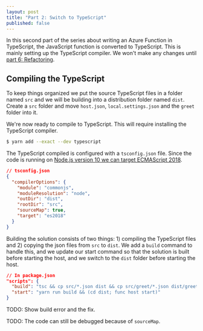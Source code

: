```yaml
---
layout: post
title: "Part 2: Switch to TypeScript"
published: false
---
```


In this second part of the series about writing an Azure Function in TypeScript, the JavaScript function is converted to TypeScript. This is mainly setting up the TypeScript compiler. We won't make any changes until [part 6: Refactoring](/blog/2019).

## Compiling the TypeScript

To keep things organized we put the source TypeScript files in a folder named `src` and we will be building into a distribution folder named `dist`. Create a `src` folder and move `host.json`, `local.settings.json` and the `greet` folder into it.

We're now ready to compile to TypeScript. This will require installing the TypeScript compiler.

```bash
$ yarn add --exact --dev typescript
```

The TypeScript compiled is configured with a `tsconfig.json` file. Since the code is running on [Node.js version 10 we can target ECMAScript 2018](https://node.green/#ES2018).

```json
// tsconfig.json
{
  "compilerOptions": {
    "module": "commonjs",
    "moduleResolution": "node",
    "outDir": "dist",
    "rootDir": "src",
    "sourceMap": true,
    "target": "es2018"
  }
}
```

Building the solution consists of two things: 1) compiling the TypeScript files and 2) copying the json files from `src` to `dist`. We add a `build` command to handle this, and we update our start command so that the solution is built before starting the host, and we switch to the `dist` folder before starting the host.

```json
// In package.json
"scripts": {
  "build": "tsc && cp src/*.json dist && cp src/greet/*.json dist/greet",
  "start": "yarn run build && (cd dist; func host start)"
}
```

TODO: Show build error and the fix.

TODO: The code can still be debugged because of `sourceMap`.

